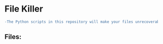 # File Killer

```diff
-The Python scripts in this repository will make your files unrecoverable. There are several file versions but these will be explained in the Files section.
```
## Files:

##### 
